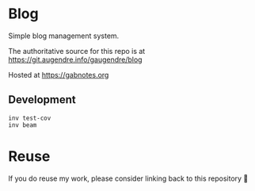 # Blog

Simple blog management system.

The authoritative source for this repo is at https://git.augendre.info/gaugendre/blog

Hosted at https://gabnotes.org

## Development
```shell
inv test-cov
inv beam
```

# Reuse
If you do reuse my work, please consider linking back to this repository 🙂
